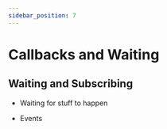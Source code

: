 ```yaml
---
sidebar_position: 7
---
```


# Callbacks and Waiting



## Waiting and Subscribing

- Waiting for stuff to happen

- Events

